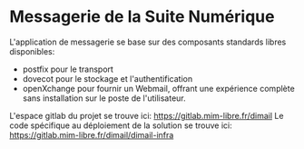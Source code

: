 # Messagerie de la Suite Numérique
L'application de messagerie se base sur des composants standards libres disponibles:
- postfix pour le transport
- dovecot pour le stockage et l'authentification
- openXchange pour fournir un Webmail, offrant une expérience complète sans installation sur le poste de l'utilisateur.

L'espace gitlab du projet se trouve ici: https://gitlab.mim-libre.fr/dimail
Le code spécifique au déploiement de la solution se trouve ici: https://gitlab.mim-libre.fr/dimail/dimail-infra
